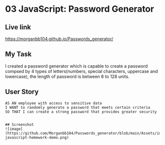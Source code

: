 # 03 JavaScript: Password Generator

## Live link

https://morganbb104.github.io/Passwords_generator/

## My Task

I created a password generator which is capable to create a password compsed by 4 types of letters(numbers, special characters, uppercase and lowercase), the length of password is between  8 to 128 units.


## User Story

```
AS AN employee with access to sensitive data
I WANT to randomly generate a password that meets certain criteria
SO THAT I can create a strong password that provides greater security
```

```

## Screenshot 
![image](https://github.com/Morganbb104/Passwords_generator/blob/main/Assets/images/03-javascript-homework-demo.png)




